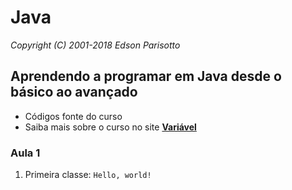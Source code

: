 # Java 
*Copyright (C) 2001-2018 Edson Parisotto*

## Aprendendo a programar em Java desde o básico ao avançado
* Códigos fonte do curso
* Saiba mais sobre o curso no site [**Variável**](http://variavel.com.br/)

### Aula 1

1. Primeira classe: `Hello, world!`
